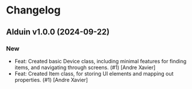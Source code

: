 # Changelog
## Alduin v1.0.0 (2024-09-22)
### New
- Feat: Created basic Device class, including minimal features for finding items, and navigating through screens. (#1) [Andre Xavier]
- Feat: Created Item class, for storing UI elements and mapping out properties. (#1) [Andre Xavier]

